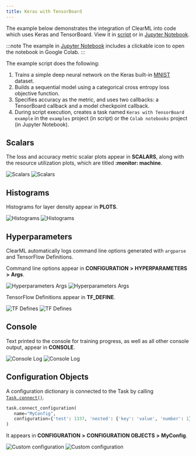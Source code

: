 ```yaml
---
title: Keras with TensorBoard
---
```


The example below demonstrates the integration of ClearML into code which uses Keras and TensorBoard.
View it in [script](https://github.com/clearml/clearml/blob/master/examples/frameworks/keras/keras_tensorboard.py)
or in [Jupyter Notebook](https://github.com/clearml/clearml/blob/master/examples/frameworks/keras/jupyter_keras_TB_example.ipynb).

:::note
The example in [Jupyter Notebook](https://github.com/clearml/clearml/blob/master/examples/frameworks/keras/jupyter_keras_TB_example.ipynb) 
includes a clickable icon to open the notebook in Google Colab.
:::

The example script does the following:
1. Trains a simple deep neural network on the Keras built-in [MNIST](https://keras.io/api/datasets/mnist/#load_data-function) 
   dataset.
1. Builds a sequential model using a categorical cross entropy loss objective function.
1. Specifies accuracy as the metric, and uses two callbacks: a TensorBoard callback and a model checkpoint callback.
1. During script execution, creates a task named `Keras with TensorBoard example` in the 
   `examples` project (in script) or the `Colab notebooks` project (in Jupyter Notebook).


## Scalars

The loss and accuracy metric scalar plots appear in **SCALARS**, along with the resource utilization plots, 
which are titled **:monitor: machine**.

![Scalars](../../../img/examples_keras_01.png#light-mode-only)
![Scalars](../../../img/examples_keras_01_dark.png#dark-mode-only)

## Histograms

Histograms for layer density appear in **PLOTS**.

![Histograms](../../../img/examples_keras_02.png#light-mode-only)
![Histograms](../../../img/examples_keras_02_dark.png#dark-mode-only)

## Hyperparameters

ClearML automatically logs command line options generated with `argparse` and TensorFlow Definitions.

Command line options appear in **CONFIGURATION** **>** **HYPERPARAMETERS** **>** **Args**.

![Hyperparameters Args](../../../img/examples_keras_00.png#light-mode-only)
![Hyperparameters Args](../../../img/examples_keras_00_dark.png#dark-mode-only)

TensorFlow Definitions appear in **TF_DEFINE**.

![TF Defines](../../../img/examples_keras_00a.png#light-mode-only)
![TF Defines](../../../img/examples_keras_00a_dark.png#dark-mode-only)

## Console

Text printed to the console for training progress, as well as all other console output, appear in **CONSOLE**.

![Console Log](../../../img/keras_colab_01.png#light-mode-only)
![Console Log](../../../img/keras_colab_01_dark.png#dark-mode-only)

## Configuration Objects

A configuration dictionary is connected to the Task by calling [`Task.connect()`](../../../references/sdk/task.md#connect). 

```python
task.connect_configuration(
   name="MyConfig", 
   configuration={'test': 1337, 'nested': {'key': 'value', 'number': 1}}
)
```

It appears in **CONFIGURATION** **>** **CONFIGURATION OBJECTS** **>** **MyConfig**. 

![Custom configuration](../../../img/keras_colab_02.png#light-mode-only)
![Custom configuration](../../../img/keras_colab_02_dark.png#dark-mode-only)
